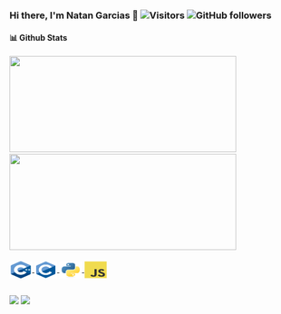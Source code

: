 ### Hi there, I'm Natan Garcias 👋 ![Visitors](https://visitor-badge.glitch.me/badge?page_id=NatanGarcias&&left_color=purple&right_color=green) ![GitHub followers](https://img.shields.io/github/followers/NatanGarcias?style=social)

#### 📊 Github Stats
 <div>
  <a href="https://github.com/NatanGarcias">
  <img height="170em" width="400em" src="https://github-readme-stats.vercel.app/api?username=NatanGarcias&show_icons=true&theme=tokyonight&include_all_commits=true&count_private=true"/>
  <img height="170em" width="400em" src="https://github-readme-stats.vercel.app/api/top-langs/?username=NatanGarcias&show_icons=true&theme=tokyonight&include_all_commits=true&count_private=true&layout=compact&langs_count=10"/>
  </div>
  
  <div style="display: inline_block"><br>
  <img align="center" alt="Cplusplus" height="30" width="40" src="https://raw.githubusercontent.com/devicons/devicon/master/icons/cplusplus/cplusplus-original.svg">
  <img align="center" alt="C" height="30" width="40" src="https://raw.githubusercontent.com/devicons/devicon/master/icons/c/c-original.svg">
  <img align="center" alt="Python" height="30" width="40" src="https://raw.githubusercontent.com/devicons/devicon/master/icons/python/python-original.svg">
  <img align="center" alt="Python" height="30" width="40" src="https://raw.githubusercontent.com/devicons/devicon/master/icons/javascript/javascript-original.svg">
</div>

##
 
<div> 
  <a href="https://instagram.com/NatanGarcias" target="_blank"><img src="https://img.shields.io/badge/-Instagram-%23E4405F?style=for-the-badge&logo=instagram&logoColor=white" target="_blank"></a>
  <a href="https://www.linkedin.com/in/NatanGarcias" target="_blank"><img src="https://img.shields.io/badge/-LinkedIn-%230077B5?style=for-the-badge&logo=linkedin&logoColor=white" target="_blank"></a> 
 
 </div>
 
<!--

- 🔭 I’m currently working on ...
- 🌱 I’m currently learning ...
- 👯 I’m looking to collaborate on ...
- 🤔 I’m looking for help with ...
- 💬 Ask me about ...
- 📫 How to reach me: ...
- 😄 Pronouns: ...
- ⚡ Fun fact: ...

-->
